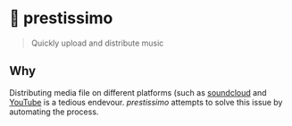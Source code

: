 # 🎹 prestissimo

> Quickly upload and distribute music

## Why

Distributing media file on different platforms (such as [soundcloud](https://soundcloud.com/alexanderthepaz) and [YouTube](https://www.youtube.com/channel/UCNmoQ2_AFvYaOdvJjAFlvRw) is a tedious endevour. *prestissimo* attempts to solve this issue by automating the process.
